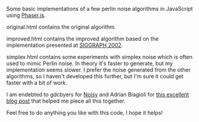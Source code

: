 Some basic implementations of a few perlin noise algorithms in JavaScript using
[Phaser.js](http://phaser.io/).

original.html contains the original algorithm.

improved.html contains the improved algorithm based on the implementation
presented at [SIGGRAPH 2002](http://mrl.nyu.edu/~perlin/noise/).

simplex.html contains some experiments with simplex noise which is often used
to mimic Perlin noise. In theory it's faster to generate, but my
implementation seems slower. I prefer the noise generated from the other
algorithms, so I haven't developed this further, but I'm sure it could get
faster with a bit of work.

I am endebted to gdcbyers for [Noisy](http://mrl.nyu.edu/~perlin/noise/) and
Adrian Biagioli for [this excellent blog post](http://flafla2.github.io/2014/08/09/perlinnoise.html)
that helped me piece all this together.

Feel free to do anything you like with this code, I hope it helps!
